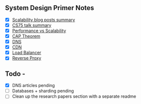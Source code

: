 ## System Design Primer Notes

- [x] [Scalability blog posts summary](./notes/primer.md#LeCloud-Posts)
- [x] [CS75 talk summary](./notes/primer.md#David-Malan's-Scalability-Video)
- [x] [Performance vs Scalability](./notes/primer.md#Performance-vs-Scalability)
- [x] [CAP Theorem](./notes/primer.md#CAP-Theorem-And-CA-Patterns)
- [x] [DNS](./notes/primer.md#DNS)
- [x] [CDN](./notes/primer.md#CDN)
- [x] [Load Balancer](./notes/primer.md#Load-Balancer)
- [x] [Reverse Proxy](./notes/primer.md#Reverse-Proxy)

## Todo -

- [x] DNS articles pending
- [ ] Databases + sharding pending
- [ ] Clean up the research papers section with a separate readme
